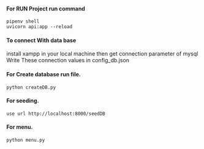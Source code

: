 #### For RUN Project run command
```
pipenv shell
uvicorn api:app --reload
```

####  To connect With data base
install xampp in your local machine then get connection parameter of mysql
Write These connection values in config_db.json

#### For Create database run file.
```
python createDB.py
```


#### For seeding.
```
use url http://localhost:8000/seedDB
```


#### For menu.
```
python menu.py
```

